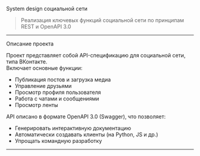 System design социальной сети

> Реализация ключевых функций социальной сети по принципам REST и OpenAPI 3.0

---
Описание проекта

Проект представляет собой API-спецификацию для социальной сети, типа ВКонтакте.  
Включает основные функции:
- Публикация постов и загрузка медиа
- Управление друзьями
- Просмотр профиля пользователя
- Работа с чатами и сообщениями
- Просмотр ленты

API описано в формате OpenAPI 3.0 (Swagger), что позволяет:
- Генерировать интерактивную документацию
- Автоматически создавать клиенты (на Python, JS и др.)
- Упрощать командную разработку

---
